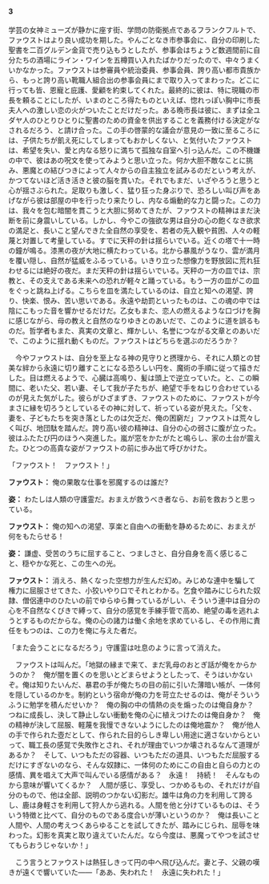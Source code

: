 #### 3

学芸の女神ミューズが静かに座す街、学問の防衛拠点であるフランクフルトで、ファウストはより良い成功を期した。やんごとなき市参事会に、自分の印刷した聖書を二百グルデン金貨で売り込もうとしたが、参事会はちょうど数週間前に自分たちの酒場にライン・ワインを五樽買い入れたばかりだったので、中々うまくいかなかった。ファウストは参審員や統治委員、参事会員、誇り高い都市貴族から、もっと誇り高い靴職人組合出の参事会員にまで取り入ってまわった。どこに行っても皆、恩寵と庇護、愛顧を約束してくれた。最終的に彼は、特に現職の市長を頼ることにしたが、いまのところ得たものといえば、惚れっぽい胸中に市長夫人への激しい恋の火がついたことだけだった。ある晩市長は彼に、まずは全ユダヤ人のひとりひとりに聖書のための資金を供出することを義務付ける決定がなされるだろう、と請け合った。この手の啓蒙的な議会が意見の一致に至るころには、子供たちが飢え死にしてしまってもおかしくない、と気付いたファウストは、希望を失い、愛と内なる怒りに満ちて孤独な自室へ引っ込んだ。この不機嫌の中で、彼はあの呪文を使ってみようと思い立った。何か大胆不敵なことに挑み、悪魔との結びつきによって人々からの自主独立を試みるのだという考えが、かつてないほど活き活きと彼の脳を貫いた。それでもまだ、いざやろうと思うと心が揺さぶられた。足取りも激しく、猛り狂った身ぶりで、恐ろしい叫び声をあげながら彼は部屋の中を行ったり来たりし、内なる煽動的な力と闘った。この力は、我々を包む暗闇を貫こうと大胆に努めてきたが、ファウストの精神はまだ決断を前に身震いしている。しかし、今やこの強欲な男は自分の心の飽くなき欲求の満足と、長いこと望んできた全自然の享受を、若者の先入観や貧困、人々の軽蔑と対置して考量している。すでに天秤の針は揺らいでいる。近くの塔で十一時の鐘が鳴る。漆黒の夜が大地に横たわっている。北から暴風がうなり、雲が満月を覆い隠し、自然が猛威をふるっている。いきり立った想像力を野放図に荒れ狂わせるには絶好の夜だ。まだ天秤の針は揺らいでいる。天秤の一方の皿では、宗教と、その支えである未来への恐れが軽々と踊っている。もう一方の皿がこの皿をぐっと跳ね上げる。こちらを皿を満たしているのは、自立と知への渇望、誇り、快楽、恨み、苦い思いである。永遠や劫罰といったものは、この魂の中では陰にこもった音を響かせるだけだ。乙女もまた、恋人の燃えるような口づけを胸に感じながら、母の教えと自然のなりゆきとのあいだで、このように道を誤るものだ。哲学者もまた、真実の文章と、輝かしい、名誉につながる文章とのあいだで、このように揺れ動くものだ。ファウストはどちらを選ぶのだろうか？

　今やファウストは、自分を至上なる神の見守りと摂理から、それに人類との甘美な絆から永遠に切り離すことになる恐ろしい円を、魔術の手順に従って描きだした。目は燃えるようで、心臓は高鳴り、髪は頭上で逆立っていた。と、この瞬間に、老いた父、若い妻、そして我が子たちが、絶望で手をねじり合わせているのが見えた気がした。彼らがひざまずき、ファウストのために、ファウストが今まさに縁を切ろうとしているその神に対して、祈っている姿が見えた。「父を、妻を、子どもたちを突き落としたのは欠乏だ、俺の困窮だ」ファウストは荒々しく叫び、地団駄を踏んだ。誇り高い彼の精神は、自分の心の弱さに腹が立った。彼はふたたび円のほうへ突進した。嵐が窓をかたがたと鳴らし、家の土台が震えた。ひとつの高貴な姿がファウストの前に歩み出て呼びかけた。

「ファウスト！　ファウスト！」

**ファウスト：** 俺の果敢な仕事を邪魔するのは誰だ?

**姿：** わたしは人類の守護霊だ。おまえが救うべき者なら、お前を救おうと思っている。

**ファウスト：** 俺の知への渇望、享楽と自由への衝動を静めるために、おまえが何をもたらせる！

**姿：** 謙虚、受苦のうちに屈すること、つましさと、自分自身を高く感じること、穏やかな死と、この生への光。

**ファウスト：** 消えろ、熱くなった空想力が生んだ幻め。みじめな連中を騙して権力に屈服させてきた、小狡いやり口でそれとわかる。乞食や踏みにじられた奴隷、僧侶連中のひたいの前でゆらゆら舞っているがしい、そういう連中は自分の心を不自然なくびきで縛って、自分の感覚を手練手管で高め、絶望の毒を逃れようとするものだからな。俺の心の諸力は働く余地を求めているし、その作用に責任をもつのは、この力を俺に与えた者だ。

「また会うことになるだろう」守護霊は吐息のように言って消えた。

　ファウストは叫んだ。「地獄の縁まで来て、まだ乳母のおとぎ話が俺をからかうのか？　俺が闇を置くのを思いとどまらせようとしたって、そうはいかないぞ。俺は知りたいんだ、暴君の手が俺たちの目の前に引いた薄暗い帳が、一体何を隠しているのかを。制約という宿命が俺の力を苛立たせるのは、俺がそういうふうに勉学を積んだせいか？　俺の胸の中の情熱の炎を煽ったのは俺自身か？　つねに成長し、決して静止しない衝動を俺の心に植えつけたのは俺自身か？　俺の精神が決して屈服、軽蔑を我慢できないようにしたのは俺地震か？　俺が他人の手で作られた壺だとして、作られた目的らしき卑しい用途に適さないからといって、職工長の感覚で失敗作とされ、それが理由でいつか壊されるなんて道理があるか？　そして、いつもただの容器、いつもただの道具、いつもただ屈服するだけにすぎないのなら、そんな奴隷に、一体何のためにこの自由と自らの力との感情、異を唱えて大声で叫んでいる感情がある？　永遠！　持続！　そんなものから意味が響いてくるか？　人間が感じ、享受し、つかめるもの、それだけが自分のもので、他は全部、説明のつかない幻影だ。雄牛は角の力を利用して誇るし、鹿は身軽さを利用して狩人から逃れる。人間を他と分けているものは、そういう特徴と比べて、自分のものである度合いが薄いというのか？　俺は長いこと人間や、人間の考えつくあらゆることを試してきたが、踏みにじられ、屈辱を味わった。幻影を真実と取り違えていたんだ。なら今度は、悪魔ってやつを試させてもらおうじゃないか！」

　こう言うとファウストは熱狂しきって円の中へ飛び込んだ。妻と子、父親の嘆きが遠くで響いていた――「ああ、失われた！　永遠に失われた！」